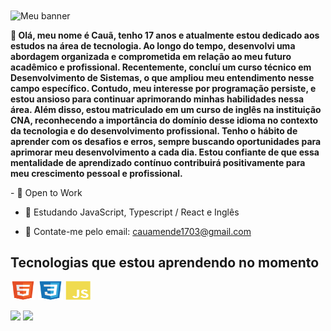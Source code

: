 <img align="center" alt="Meu banner" width='100%' height='100px' src="https://blog.cronapp.io/wp-content/uploads/2020/09/javascript-1.jpg">
<p>
<strong> 
👋 Olá, meu nome é Cauã, tenho 17 anos e atualmente estou dedicado aos estudos na área de tecnologia. Ao longo do tempo, desenvolvi uma abordagem organizada e comprometida em relação ao meu futuro acadêmico e profissional.
Recentemente, concluí um curso técnico em Desenvolvimento de Sistemas, o que ampliou meu entendimento nesse campo específico. Contudo, meu interesse por programação persiste, e estou ansioso para continuar aprimorando minhas habilidades nessa área.
Além disso, estou matriculado em um curso de inglês na instituição CNA, reconhecendo a importância do domínio desse idioma no contexto da tecnologia e do desenvolvimento profissional.
Tenho o hábito de aprender com os desafios e erros, sempre buscando oportunidades para aprimorar meu desenvolvimento a cada dia. Estou confiante de que essa mentalidade de aprendizado contínuo contribuirá positivamente para meu crescimento pessoal e profissional.
</strong>
</p>
- 💼 Open to Work

- 🌱 Estudando JavaScript, Typescript / React e Inglês

- 📩 Contate-me pelo email: cauamende1703@gmail.com

## Tecnologias que estou aprendendo no momento  
<div style="display: inline_block">
  <img align="center" alt="Cauã-HTML" height="30" width="40" src="https://raw.githubusercontent.com/devicons/devicon/master/icons/html5/html5-original.svg">
  <img align="center" alt="Cauã-CSS" height="30" width="40" src="https://raw.githubusercontent.com/devicons/devicon/master/icons/css3/css3-original.svg">
  <img align="center" alt="Cauã-Js" height="30" width="40" src="https://raw.githubusercontent.com/devicons/devicon/master/icons/javascript/javascript-plain.svg">
</div>

<div><br>
  <a href = "mailto:contatocauamende1703@gmail.com"><img src="https://img.shields.io/badge/-Gmail-%23333?style=for-the-badge&logo=gmail&logoColor=white" target="_blank"></a>
  <a href="https://www.linkedin.com/in/cauãmendes/" target="_blank"><img src="https://img.shields.io/badge/-LinkedIn-%230077B5?style=for-the-badge&logo=linkedin&logoColor=white" target="_blank"></a> 
</div>
